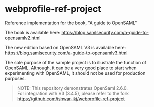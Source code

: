 # webprofile-ref-project
Reference implementation for the book, "A guide to OpenSAML"

The book is available here: https://blog.samlsecurity.com/a-guide-to-opensamlv2.html

The new edition based on OpenSAML V3 is available here: https://blog.samlsecurity.com/a-guide-to-opensamlv3.html

The sole purpose of the sample project is to illustrate the function of OpenSAML. 
Although, it can be a very good place to start when experimenting with OpenSAML, it should not be used for production purposes.

> NOTE: This repository demonstrates OpenSaml 2.6.0. <br>
> For integration with V3 (3.4.5), please refer to the fork https://github.com/ishwar-ikj/webprofile-ref-project
